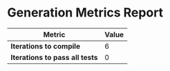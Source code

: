 # Generation Metrics Report

| Metric                          | Value     |
|---------------------------------|-----------|
| **Iterations to  compile**      | 6         |
| **Iterations to pass all tests**| 0         |

